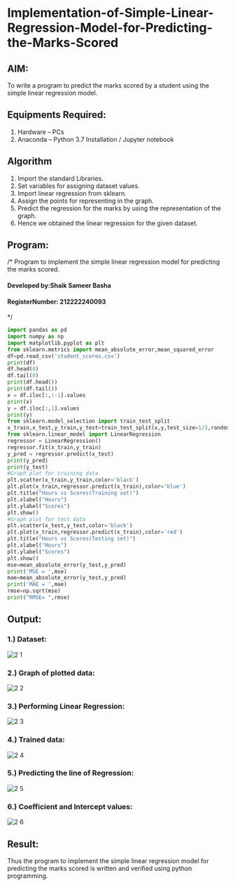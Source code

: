 # Implementation-of-Simple-Linear-Regression-Model-for-Predicting-the-Marks-Scored

## AIM:
To write a program to predict the marks scored by a student using the simple linear regression model.

## Equipments Required:
1. Hardware – PCs
2. Anaconda – Python 3.7 Installation / Jupyter notebook

## Algorithm
1.  Import the standard Libraries.
2.  Set variables for assigning dataset values.
3.  Import linear regression from sklearn.
4.  Assign the points for representing in the graph.
5.  Predict the regression for the marks by using the representation of the graph.
6.  Hence we obtained the linear regression for the given dataset.

## Program:
/*
Program to implement the simple linear regression model for predicting the marks scored.
#### Developed by:Shaik Sameer Basha
#### RegisterNumber: 212222240093 
*/
```python
import pandas as pd
import numpy as np
import matplotlib.pyplot as plt
from sklearn.metrics import mean_absolute_error,mean_squared_error
df=pd.read_csv('student_scores.csv')
print(df)
df.head(0)
df.tail(0)
print(df.head())
print(df.tail())
x = df.iloc[:,:-1].values
print(x)
y = df.iloc[:,1].values
print(y)
from sklearn.model_selection import train_test_split
x_train,x_test,y_train,y_test=train_test_split(x,y,test_size=1/3,random_state=0)
from sklearn.linear_model import LinearRegression
regressor = LinearRegression()
regressor.fit(x_train,y_train)
y_pred = regressor.predict(x_test)
print(y_pred)
print(y_test)
#Graph plot for training data
plt.scatter(x_train,y_train,color='black')
plt.plot(x_train,regressor.predict(x_train),color='blue')
plt.title("Hours vs Scores(Training set)")
plt.xlabel("Hours")
plt.ylabel("Scores")
plt.show()
#Graph plot for test data
plt.scatter(x_test,y_test,color='black')
plt.plot(x_train,regressor.predict(x_train),color='red')
plt.title("Hours vs Scores(Testing set)")
plt.xlabel("Hours")
plt.ylabel("Scores")
plt.show()
mse=mean_absolute_error(y_test,y_pred)
print('MSE = ',mse)
mae=mean_absolute_error(y_test,y_pred)
print('MAE = ',mae)
rmse=np.sqrt(mse)
print("RMSE= ",rmse)
```

## Output:

### 1.) Dataset:

![2 1](https://github.com/shaikSameerbasha5404/Implementation-of-Simple-Linear-Regression-Model-for-Predicting-the-Marks-Scored/assets/118707756/80bf0bfa-ec54-4ae3-8bc8-48d00379e5ed)


### 2.) Graph of plotted data:
![2 2](https://github.com/shaikSameerbasha5404/Implementation-of-Simple-Linear-Regression-Model-for-Predicting-the-Marks-Scored/assets/118707756/d48e2839-e2f2-4636-be2e-60d979370e4b)



### 3.) Performing Linear Regression:

![2 3](https://github.com/shaikSameerbasha5404/Implementation-of-Simple-Linear-Regression-Model-for-Predicting-the-Marks-Scored/assets/118707756/a43d41f8-ceb5-46af-9140-7623c3b5b654)


### 4.) Trained data:
![2 4](https://github.com/shaikSameerbasha5404/Implementation-of-Simple-Linear-Regression-Model-for-Predicting-the-Marks-Scored/assets/118707756/9a73c35e-84e8-4ec8-8277-cb4a2ee5c630)


### 5.) Predicting the line of Regression:

![2 5](https://github.com/shaikSameerbasha5404/Implementation-of-Simple-Linear-Regression-Model-for-Predicting-the-Marks-Scored/assets/118707756/39a42430-1770-4782-b055-4e811242f25e)

### 6.) Coefficient and Intercept values:


![2 6](https://github.com/shaikSameerbasha5404/Implementation-of-Simple-Linear-Regression-Model-for-Predicting-the-Marks-Scored/assets/118707756/ba0716a7-fb13-41bc-be9d-5ba6d43ce395)








## Result:
Thus the program to implement the simple linear regression model for predicting the marks scored is written and verified using python programming.
